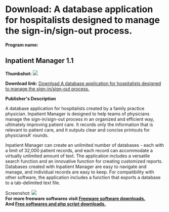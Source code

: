 # Download: A database application for hospitalists designed to manage the sign-in/sign-out process.

**Program name:**

## Inpatient Manager 1.1

  
**Thumbshot:** ![](http://www.freewarefiles.com/screenshot/inpatientmanager_md.gif)   
  
**Download link:** [Download A database application for hospitalists designed to manage the sign-in/sign-out process.](http://freesoftwares.boysofts.com/Inpatient-Manager_program_19559.html)  
  


**Publisher's Description**  
  


A database application for hospitalists created by a family practice physician. Inpatient Manager is designed to help teams of physicians manage the sign-in/sign-out process in an organized and efficient way, ultimately improving patient care. It records only the information that is relevant to patient care, and it outputs clear and concise printouts for physiciansA' rounds. 

Inpatient Manager can create an unlimited number of databases - each with a limit of 32,000 patient records, and each record can accommodate a virtually unlimited amount of text. The application includes a versatile search function and an innovative function for creating customized reports. Databases created with Inpatient Manager are easy to navigate and manage, and individual records are easy to keep. For compatibility with other software, the application includes a function that exports a database to a tab-delimited text file.

  
  
Screenshot: ![](http://www.freewarefiles.com/screenshot/inpatientmanager.gif)   
**For more freeware softwares visit [Freeware software downloads.](http://freesoftwares.boysofts.com/)**   
**And [Free softwares and php script downloads.](http://www.boysofts.com/)**
